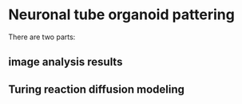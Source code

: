 # Neuronal tube organoid pattering

There are two parts:

## image analysis results

## Turing reaction diffusion modeling